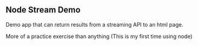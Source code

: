 ## Node Stream Demo

Demo app that can return results from a streaming API to an html page.

More of a practice exercise than anything (This is my first time using node)